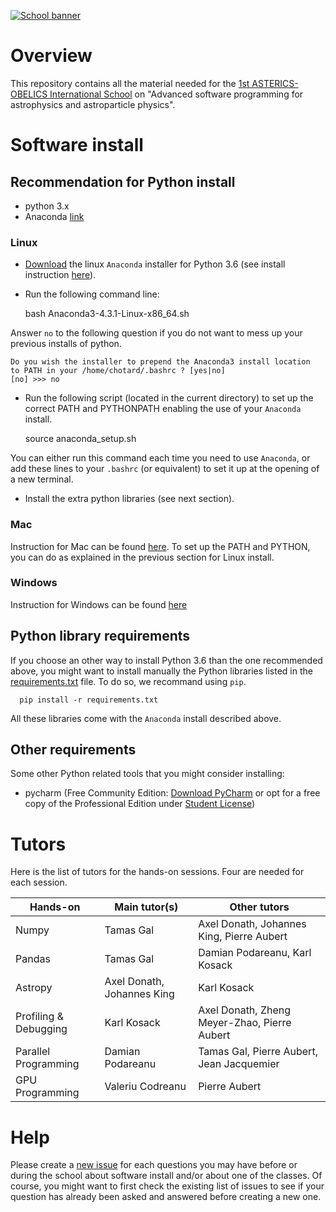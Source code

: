 [![School banner](https://indico.in2p3.fr/event/14227/logo)](https://indico.in2p3.fr/event/14227/logo)

# Overview

This repository contains all the material needed for the [1st
ASTERICS-OBELICS International
School](https://indico.in2p3.fr/event/14227) on "Advanced software
programming for astrophysics and astroparticle physics".

# Software install

## Recommendation for Python install

- python 3.x
- Anaconda [link](https://www.continuum.io/downloads)

### Linux

- [Download](https://repo.continuum.io/archive/Anaconda3-4.3.1-Linux-x86_64.sh)
the linux `Anaconda` installer for Python 3.6 (see install instruction
[here](https://www.continuum.io/downloads#linux)).

- Run the following command line:

	bash Anaconda3-4.3.1-Linux-x86_64.sh

Answer `no` to the following question if you do not want to mess up your previous installs of python.
	
	Do you wish the installer to prepend the Anaconda3 install location
	to PATH in your /home/chotard/.bashrc ? [yes|no]
	[no] >>> no

- Run the following script (located in the current directory) to set up
the correct PATH and PYTHONPATH enabling the use of your `Anaconda` install.

	source anaconda_setup.sh

You can either run this command each time you need to use `Anaconda`,
or add these lines to your `.bashrc` (or equivalent) to set it up at
the opening of a new terminal.

- Install the extra python libraries (see next section).

### Mac

Instruction for Mac can be found
[here](https://www.continuum.io/downloads#windows). To set up the PATH
and PYTHON, you can do as explained in the previous section for Linux
install.

### Windows

Instruction for Windows can be found [here](https://www.continuum.io/downloads#windows)

## Python library requirements

If you choose an other way to install Python 3.6 than the one
recommended above, you might want to install manually the Python
libraries listed in the [requirements.txt](requirements.txt) file. To
do so, we recommand using `pip`.

	  pip install -r requirements.txt

All these libraries come with the `Anaconda` install described above.

## Other requirements

Some other Python related tools that you might consider installing:

- pycharm (Free Community Edition: [Download PyCharm](https://www.jetbrains.com/pycharm/download) or opt for a free copy of the Professional Edition under [Student License](https://www.jetbrains.com/student/))

# Tutors

Here is the list of tutors for the hands-on sessions. Four are needed for each session.

| Hands-on               | Main tutor(s)              | Other tutors                              |
| ---------------------- |----------------------------|-------------------------------------------|
| Numpy                  | Tamas Gal                  | Axel Donath, Johannes King, Pierre Aubert |
| Pandas                 | Tamas Gal                  | Damian Podareanu, Karl Kosack             |
| Astropy                | Axel Donath, Johannes King | Karl Kosack                               |
| Profiling & Debugging  | Karl Kosack                | Axel Donath, Zheng Meyer-Zhao, Pierre Aubert|
| Parallel Programming   | Damian Podareanu           | Tamas Gal, Pierre Aubert, Jean Jacquemier |
| GPU Programming        | Valeriu Codreanu           | Pierre Aubert                             |

 
# Help

Please create a [new
issue](https://github.com/Asterics2020-Obelics/School2017/issues) for
each questions you may have before or during the school about software
install and/or about one of the classes. Of course, you might want to
first check the existing list of issues to see if your question has
already been asked and answered before creating a new one.
